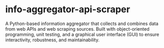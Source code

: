 # info-aggregator-api-scraper
A Python-based information aggregator that collects and combines data from web APIs and web scraping sources. Built with object-oriented programming, unit testing, and a graphical user interface (GUI) to ensure interactivity, robustness, and maintainability.
